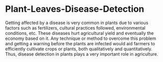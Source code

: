 # Plant-Leaves-Disease-Detection
Getting affected by a disease is very common in plants due to various factors such as fertilizers, cultural practices followed, environmental conditions, etc. These diseases hurt agricultural yield and eventually the economy based on it.  Any technique or method to overcome this problem and getting a warning before the plants are infected would aid farmers to efficiently cultivate crops or plants, both qualitatively and quantitatively. Thus, disease detection in plants plays a very important role in agriculture.
